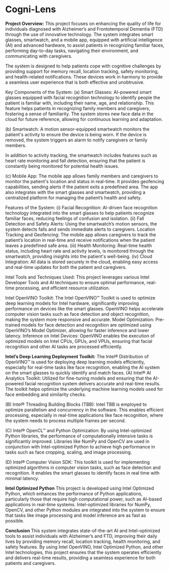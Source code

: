 # Cogni-Lens

**Project Overview:**
This project focuses on enhancing the quality of life for individuals diagnosed with Alzheimer’s and Frontotemporal Dementia (FTD) through the use of innovative technology. The system integrates smart glasses, smartwatch, and a mobile app, equipped with artificial intelligence (AI) and advanced hardware, to assist patients in recognizing familiar faces, performing day-to-day tasks, navigating their environment, and communicating with caregivers.

The system is designed to help patients cope with cognitive challenges by providing support for memory recall, location tracking, safety monitoring, and health-related notifications. These devices work in harmony to provide a seamless user experience that is both effective and unobtrusive.

Key Components of the System:
(a) Smart Glasses: AI-powered smart glasses equipped with facial recognition technology to identify people the patient is familiar with, including their name, age, and relationship. This feature helps patients in recognizing family members and caregivers, fostering a sense of familiarity.
The system stores new face data in the cloud for future reference, allowing for continuous learning and adaptation.

(b) Smartwatch: A motion sensor-equipped smartwatch monitors the patient's activity to ensure the device is being worn. If the device is removed, the system triggers an alarm to notify caregivers or family members.

In addition to activity tracking, the smartwatch includes features such as heart rate monitoring and fall detection, ensuring that the patient is constantly being monitored for potential health issues.

(c) Mobile App: The mobile app allows family members and caregivers to monitor the patient's location and status in real-time. It provides geofencing capabilities, sending alerts if the patient exits a predefined area.
The app also integrates with the smart glasses and smartwatch, providing a centralized platform for managing the patient’s health and safety.

Features of the System:
(i) Facial Recognition: AI-driven face recognition technology integrated into the smart glasses to help patients recognize familiar faces, reducing feelings of confusion and isolation.
(ii) Fall Detection and Safety Alerts: Using the smartwatch’s motion sensors, the system detects falls and sends immediate alerts to caregivers.
Location Tracking and Geofencing: The mobile app allows caregivers to track the patient’s location in real-time and receive notifications when the patient leaves a predefined safe area.
(iii) Health Monitoring: Real-time health status, including heart rate and activity levels, is monitored through the smartwatch, providing insights into the patient's well-being.
(iv) Cloud Integration: All data is stored securely in the cloud, enabling easy access and real-time updates for both the patient and caregivers.



Intel Tools and Techniques Used:
This project leverages various Intel Developer Tools and AI techniques to ensure optimal performance, real-time processing, and efficient resource utilization.

Intel OpenVINO Toolkit: The Intel OpenVINO™ Toolkit is used to optimize deep learning models for Intel hardware, significantly improving performance on devices like the smart glasses. OpenVINO helps accelerate computer vision tasks such as face detection and object recognition, making the system more responsive and accurate.
Model Optimization: Pre-trained models for face detection and recognition are optimized using OpenVINO’s Model Optimizer, allowing for faster inference and lower latency.
Inference on Intel Devices: OpenVINO enables the execution of optimized models on Intel CPUs, GPUs, and VPUs, ensuring that facial recognition and other AI tasks are processed efficiently.

**Intel’s Deep Learning Deployment Toolkit:**
The Intel® Distribution of OpenVINO™ is used for deploying deep learning models efficiently, especially for real-time tasks like face recognition, enabling the AI system on the smart glasses to quickly identify and match faces.
(A) Intel® AI Analytics Toolkit: Utilized for fine-tuning models and ensuring that the AI-powered facial recognition system delivers accurate and real-time results. The toolkit helps optimize the underlying machine learning models used for face embedding and similarity checks.

(B) Intel® Threading Building Blocks (TBB): Intel TBB is employed to optimize parallelism and concurrency in the software. This enables efficient processing, especially in real-time applications like face recognition, where the system needs to process multiple frames per second.

(C) Intel® OpenCL™ and Python Optimization: By using Intel-optimized Python libraries, the performance of computationally intensive tasks is significantly improved. Libraries like NumPy and OpenCV are used in conjunction with Intel-optimized Python to achieve high performance in tasks such as face cropping, scaling, and image processing.

(D) Intel® Computer Vision SDK: This toolkit is used for implementing optimized algorithms in computer vision tasks, such as face detection and recognition. It enables the smart glasses to identify faces in real time with minimal latency.


**Intel Optimized Python**
This project is developed using Intel Optimized Python, which enhances the performance of Python applications, particularly those that require high computational power, such as AI-based applications in real-time systems. Intel-optimized libraries for NumPy, OpenCV, and other Python modules are integrated into the system to ensure that tasks like image processing and model inference are as fast as possible.


**Conclusion**
This system integrates state-of-the-art AI and Intel-optimized tools to assist individuals with Alzheimer’s and FTD, improving their daily lives by providing memory recall, location tracking, health monitoring, and safety features. By using Intel OpenVINO, Intel Optimized Python, and other Intel technologies, this project ensures that the system operates efficiently and delivers real-time results, providing a seamless experience for both patients and caregivers.
